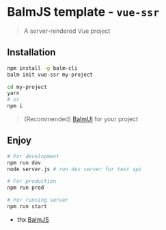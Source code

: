 # BalmJS template - `vue-ssr`

> A server-rendered Vue project

## Installation

```sh
npm install -g balm-cli
balm init vue-ssr my-project

cd my-project
yarn
# or
npm i
```

> (Recommended) [BalmUI](https://material.balmjs.com/) for your project

## Enjoy

```sh
# For development
npm run dev
node server.js # run dev server for test api

# For production
npm run prod

# For running server
npm run start
```

- thx [BalmJS](https://balmjs.com/)
